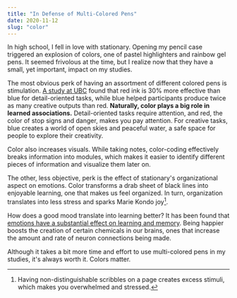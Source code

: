 ```yaml
---
title: "In Defense of Multi-Colored Pens"
date: 2020-11-12
slug: "color"
---
```


In high school, I fell in love with stationary. Opening my pencil case triggered an explosion of colors, one of pastel highlighters and rainbow gel pens. It seemed frivolous at the time, but I realize now that they have a small, yet important, impact on my studies.

The most obvious perk of having an assortment of different colored pens is stimulation. [A study at UBC](https://news.ubc.ca/2009/02/05/archive-media-releases-2009-mr-09-018/) found that red ink is 30% more effective than blue for detail-oriented tasks, while blue helped participants produce twice as many creative outputs than red. **Naturally, color plays a big role in learned associations.** Detail-oriented tasks require attention, and red, the color of stop signs and danger, makes you pay attention. For creative tasks, blue creates a world of open skies and peaceful water, a safe space for people to explore their creativity.

Color also increases visuals. While taking notes, color-coding effectively breaks information into modules, which makes it easier to identify different pieces of information and visualize them later on.

The other, less objective, perk is the effect of stationary's organizational aspect on emotions. Color transforms a drab sheet of black lines into enjoyable learning, one that makes us feel organized. In turn, organization translates into less stress and sparks Marie Kondo joy[^1].

How does a good mood translate into learning better? It has been found that [emotions have a substantial effect on learning and memory](https://www.frontiersin.org/articles/10.3389/fpsyg.2017.01454/full). Being happier boosts the creation of certain chemicals in our brains, ones that increase the amount and rate of neuron connections being made.

Although it takes a bit more time and effort to use multi-colored pens in my studies, it's always worth it. Colors matter.

[^1]: Having non-distinguishable scribbles on a page creates excess stimuli, which makes you overwhelmed and stressed.